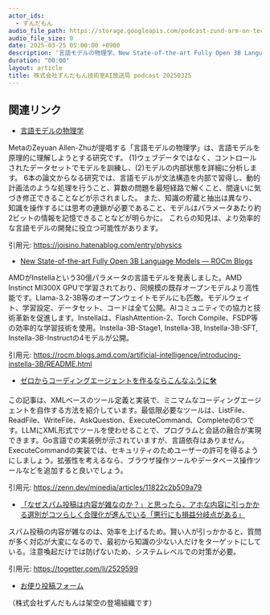 ```yaml
---
actor_ids:
  - ずんだもん
audio_file_path: https://storage.googleapis.com/podcast-zund-arm-on-tech/audio/株式会社ずんだもん技術室AI放送局_podcast_20250325.mp3
audio_file_size: 0
date: 2025-03-25 05:00:00 +0900
description: '言語モデルの物理学、New State-of-the-art Fully Open 3B Language Models — ROCm Blogs、ゼロからコーディングエージェントを作るならこんなふうに🛠️、「なぜスパム投稿は内容が雑なのか？」と思ったら、アホな内容に引っかかる選別がコツらしく合理化が進んでいる「悪行にも損益分岐点がある」'
duration: "00:00"
layout: article
title: 株式会社ずんだもん技術室AI放送局 podcast 20250325
---
```


## 関連リンク


- [言語モデルの物理学](https://joisino.hatenablog.com/entry/physics)  


MetaのZeyuan Allen-Zhuが提唱する「言語モデルの物理学」は、言語モデルを原理的に理解しようとする研究です。
(1)ウェブデータではなく、コントロールされたデータセットでモデルを訓練し、(2)モデルの内部状態を詳細に分析します。
6本の論文からなる研究では、言語モデルが文法構造を内部で習得し、動的計画法のような処理を行うこと、算数の問題を最短経路で解くこと、間違いに気づき修正できることなどが示されました。
また、知識の貯蔵と抽出は異なり、知識を操作するには思考の連鎖が必要であること、モデルはパラメータあたり約2ビットの情報を記憶できることなどが明らかに。
これらの知見は、より効率的な言語モデルの開発に役立つ可能性があります。


引用元: https://joisino.hatenablog.com/entry/physics


- [New State-of-the-art Fully Open 3B Language Models — ROCm Blogs](https://rocm.blogs.amd.com/artificial-intelligence/introducing-instella-3B/README.html)  


AMDがInstellaという30億パラメータの言語モデルを発表しました。AMD Instinct MI300X GPUで学習されており、同規模の既存オープンモデルより高性能です。Llama-3.2-3B等のオープンウェイトモデルにも匹敵。モデルウェイト、学習設定、データセット、コードは全て公開。AIコミュニティでの協力と技術革新を促進します。Instellaは、FlashAttention-2、Torch Compile、FSDP等の効率的な学習技術を使用。Instella-3B-Stage1, Instella-3B, Instella-3B-SFT, Instella-3B-Instructの4モデルが公開。


引用元: https://rocm.blogs.amd.com/artificial-intelligence/introducing-instella-3B/README.html


- [ゼロからコーディングエージェントを作るならこんなふうに🛠️](https://zenn.dev/minedia/articles/11822c2b509a79)  


この記事は、XMLベースのツール定義と実装で、ミニマムなコーディングエージェントを自作する方法を紹介しています。最低限必要なツールは、ListFile、ReadFile、WriteFile、AskQuestion、ExecuteCommand、Completeの6つです。LLMにXML形式でツールを使わせることで、プログラムと会話の融合が実現できます。Go言語での実装例が示されていますが、言語依存はありません。ExecuteCommandの実装では、セキュリティのためユーザーの許可を得るようにしましょう。拡張性を考えるなら、ブラウザ操作ツールやデータベース操作ツールなどを追加すると良いでしょう。


引用元: https://zenn.dev/minedia/articles/11822c2b509a79


- [「なぜスパム投稿は内容が雑なのか？」と思ったら、アホな内容に引っかかる選別がコツらしく合理化が進んでいる「悪行にも損益分岐点がある」](https://togetter.com/li/2529599)  


スパム投稿の内容が雑なのは、効率を上げるため。賢い人が引っかかると、質問が多く対応が大変になるので、最初から知識の少ない人だけをターゲットにしている。注意喚起だけでは防げないため、システムレベルでの対策が必要。


引用元: https://togetter.com/li/2529599



- [お便り投稿フォーム](https://forms.gle/ffg4JTfqdiqK62qf9)

（株式会社ずんだもんは架空の登場組織です）
